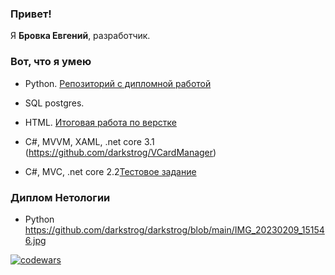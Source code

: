### Привет!

Я <b>Бровка Евгений</b>, разработчик.


### Вот, что я умею

- Python. [Репозиторий с дипломной работой](https://github.com/darkstrog/PyDiploma)

- SQL postgres.

- HTML. [Итоговая работа по верстке](https://github.com/darkstrog/layout_final_paper)

- C#, MVVM, XAML, .net core 3.1 (https://github.com/darkstrog/VCardManager)

- C#, MVC, .net core 2.2[Тестовое задание](https://github.com/darkstrog/Test)


### Диплом Нетологии

- Python https://github.com/darkstrog/darkstrog/blob/main/IMG_20230209_151546.jpg

[![codewars](https://www.codewars.com/users/Darkstrog/badges/small)](https://www.codewars.com/users/Darkstrog)
<!--
**darkstrog/darkstrog** is a ✨ _special_ ✨ repository because its `README.md` (this file) appears on your GitHub profile.

Here are some ideas to get you started:

- 🔭 I’m currently working on ...
- 🌱 I’m currently learning ...
- 👯 I’m looking to collaborate on ...
- 🤔 I’m looking for help with ...
- 💬 Ask me about ...
- 📫 How to reach me: ...
- 😄 Pronouns: ...
- ⚡ Fun fact: ...
-->
